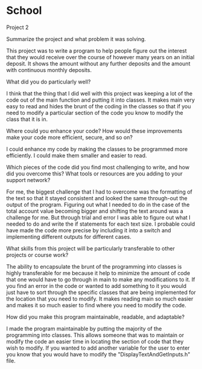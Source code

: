 # School
Project 2

Summarize the project and what problem it was solving.


  This project was to write a program to help people figure out the interest that they would receive over the course of however many years on an initial deposit. It shows the amount without any further deposits and the amount with continuous monthly deposits.

 What did you do particularly well?

 
   I think that the thing that I did well with this project was keeping a lot of the code out of the main function and putting it into classes. It makes main very easy to read and hides the brunt of the coding in the classes so that if you need to modify a particular section of the code you know to modify the class that it is in.

 Where could you enhance your code? How would these improvements make your code more efficient, secure, and so on?

 
  I could enhance my code by making the classes to be programmed more efficiently. I could make them smaller and easier to read.

 Which pieces of the code did you find most challenging to write, and how did you overcome this? What tools or resources are you adding to your support network?

 
  For me, the biggest challenge that I had to overcome was the formatting of the text so that it stayed consistent and looked the same through-out the output of the program. Figuring out what I needed to do in the case of the total account value becoming bigger and shifting the text around was a challenge for me. But through trial and error I was able to figure out what I needed to do and write the if statements for each text size. I probable could have made the code more precise by including it into a switch and implementing different outputs for different cases.

 What skills from this project will be particularly transferable to other projects or course work?

 
  The ability to encapsulate the brunt of the programming into classes is highly transferable for me because it help to minimize the amount of code that one would have to go through in main to make any modifications to it. If you find an error in the code or wanted to add something to it you would just have to sort through the specific classes that are being implemented for the location that you need to modify. It makes reading main so much easier and makes it so much easier to find where you need to modify the code.

 How did you make this program maintainable, readable, and adaptable?

 
  I made the program maintainable by putting the majority of the programming into classes. This allows someone that was to maintain or modify the code an easier time in locating the section of code that they wish to modify. If you wanted to add another variable for the user to enter you know that you would have to modify the "DisplayTextAndGetInputs.h" file. 

